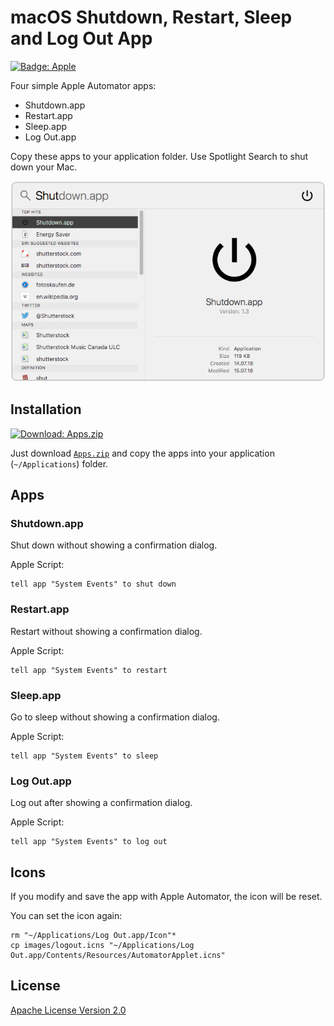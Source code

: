 # macOS Shutdown, Restart, Sleep and Log Out App

[![Badge: Apple](https://img.shields.io/badge/Apple-000000.svg?logo=apple&logoColor=white)](https://github.com/Cyclenerd/macos-missing-shutdown-app#readme)

Four simple Apple Automator apps:

* Shutdown.app
* Restart.app
* Sleep.app
* Log Out.app

Copy these apps to your application folder. Use Spotlight Search to shut down your Mac.

![Screenshot: Spotlight](images/shutdown-spotlight.png)


## Installation

[![Download: Apps.zip](https://www.nkn-it.de/img/download_button_200px.png)](https://github.com/Cyclenerd/macos-missing-shutdown-app/releases/download/v1.1/Apps.zip)

Just download [`Apps.zip`](https://github.com/Cyclenerd/macos-missing-shutdown-app/releases/download/v1.1/Apps.zip) and copy the apps into your application (`~/Applications`) folder.

## Apps

### Shutdown.app

Shut down without showing a confirmation dialog.

Apple Script:
```
tell app "System Events" to shut down
```

### Restart.app

Restart without showing a confirmation dialog.

Apple Script:
```
tell app "System Events" to restart
```


### Sleep.app

Go to sleep without showing a confirmation dialog.

Apple Script:
```
tell app "System Events" to sleep
```


### Log Out.app

Log out after showing a confirmation dialog.

Apple Script:
```
tell app "System Events" to log out
```


## Icons

If you modify and save the app with Apple Automator, the icon will be reset.

You can set the icon again:

```shell
rm "~/Applications/Log Out.app/Icon"*
cp images/logout.icns "~/Applications/Log Out.app/Contents/Resources/AutomatorApplet.icns"
```

## License

[Apache License Version 2.0](https://www.apache.org/licenses/LICENSE-2.0)